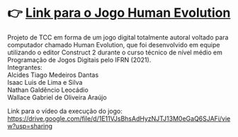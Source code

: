 # 👉 [Link para o Jogo Human Evolution](https://thefiveplayers.github.io/Human_Evolution/)
Projeto de TCC em forma de um jogo digital totalmente autoral voltado para computador chamado Human Evolution, que foi desenvolvido em equipe utilizando o editor Construct 2 durante o curso técnico de nível médio em Programação de Jogos Digitais pelo IFRN (2021).\
Integrantes:\
Alcides Tiago Medeiros Dantas\
Isaac Luis de Lima e Silva\
Nathan Galdêncio Leocádio\
Wallace Gabriel de Oliveira Araújo

Link para o vídeo da execução do jogo: https://drive.google.com/file/d/1E11VJsBhsAdHyzNJTJ13M0eGaQ6SJAFi/view?usp=sharing 
